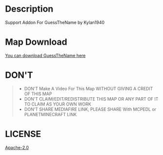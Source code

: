 # Description
Support Addon For GuessTheName by Kylan1940

# Map Download
[You can download GuessTheName here](https://www.planetminecraft.com/project/find-the-button-v1-6048320/)

# DON'T
>- DON'T Make A Video For This Map WITHOUT GIVING A CREDIT OF THIS MAP
>- DON'T CLAIM/EDIT/REDISTRIBUTE THIS MAP OR ANY PART OF IT TO CLAIM AS YOUR OWN WORK
>- DON'T SHARE MEDIAFIRE LINK, PLEASE SHARE With MCPEDL or PLANETMINECRAFT LINK

# LICENSE
[Apache-2.0](https://github.com/Kylan1940/MinecraftAddon/blob/main/LICENSE)